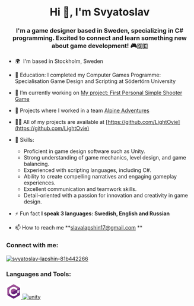 <h1 align="center">Hi 👋, I'm Svyatoslav</h1>
<h3 align="center">I'm a game designer based in Sweden, specializing in C# programming. Excited to connect and learn something new about game development! 🎮🇸🇪</h3>


- 🌍  I'm based in Stockholm, Sweden
- :school_satchel: Education: I completed my Computer Games Programme: Specialisation Game Design and Scripting
 at Södertörn University


- 🔭 I’m currently working on [My project: First Personal Simple Shooter Game ](https://github.com/LightOvie/FPGame)


- 🤝 Projects where I worked in a team [Alpine Adventures](https://alpineadventures.itch.io/alpineadventures)


- 👨‍💻 All of my projects are available at [https://github.com/LightOvie](https://github.com/LightOvie)


- 🧠 Skills:
  -   Proficient in game design software such as Unity.
  -   Strong understanding of game mechanics, level design, and game balancing.
  -   Experienced with scripting languages, including C#.
  -   Ability to create compelling narratives and engaging gameplay experiences.
  -   Excellent communication and teamwork skills.
  -   Detail-oriented with a passion for innovation and creativity in game design.

- ⚡ Fun fact **I speak 3 languages: Swedish, English and Russian**
 
- 📫 How to reach me **slavalapshin17@gmail.com **
  
<h3 align="left">Connect with me:</h3>
<p align="left">
<a href="https://linkedin.com/in/svyatoslav-lapshin-81b442266" target="blank"><img align="center" src="https://raw.githubusercontent.com/rahuldkjain/github-profile-readme-generator/master/src/images/icons/Social/linked-in-alt.svg" alt="svyatoslav-lapshin-81b442266" height="30" width="40" /></a>
</p>

<h3 align="left">Languages and Tools:</h3>
<p align="left"> <a href="https://www.w3schools.com/cs/" target="_blank" rel="noreferrer"> <img src="https://raw.githubusercontent.com/devicons/devicon/master/icons/csharp/csharp-original.svg" alt="csharp" width="40" height="40"/> </a> <a href="https://unity.com/" target="_blank" rel="noreferrer"> <img src="https://www.vectorlogo.zone/logos/unity3d/unity3d-icon.svg" alt="unity" width="40" height="40"/> </a> </p>
